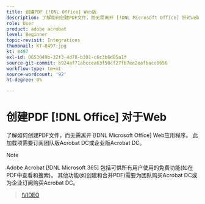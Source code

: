 ```yaml
---
title: 创建PDF [!DNL Office] Web版
description: 了解如何创建PDF文件，而无需离开 [!DNL Microsoft Office] 针对web应用程序
role: User
product: adobe acrobat
level: Beginner
topic-revisit: Integrations
thumbnail: KT-8497.jpg
kt: 8497
exl-id: 0653049b-32f3-4d78-b301-c6c3b6d85a1f
source-git-commit: b924af71abccea63f50cf27fb7ee2eafbacc0656
workflow-type: tm+mt
source-wordcount: '92'
ht-degree: 0%

---
```


# 创建PDF [!DNL Office] 对于Web

了解如何创建PDF文件，而无需离开 [!DNL Microsoft Office] Web应用程序。 此加载项需要订阅团队版Acrobat DC或企业版Acrobat DC。

>[!NOTE]
>
>Adobe Acrobat [!DNL Microsoft 365] 包括可供所有用户使用的免费功能(如在PDF中查看和搜索)。 其他功能(如创建和合并PDF)需要为团队购买Acrobat DC或为企业订阅购买Acrobat DC。

>[!VIDEO](https://video.tv.adobe.com/v/337482?hidetitle=true)

